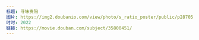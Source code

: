 ```yaml
---
标题: 寻味贵阳
图片: https://img2.doubanio.com/view/photo/s_ratio_poster/public/p2870591911.jpg
时时: 2022
链接: https://movie.douban.com/subject/35800451/
---
```

